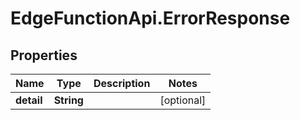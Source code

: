 # EdgeFunctionApi.ErrorResponse

## Properties

Name | Type | Description | Notes
------------ | ------------- | ------------- | -------------
**detail** | **String** |  | [optional] 


